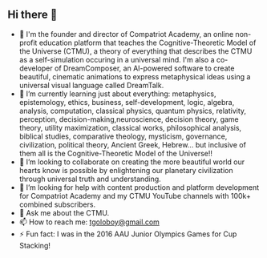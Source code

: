 ## Hi there 👋

<!--
**tgoloboy/tgoloboy** is a ✨ _special_ ✨ repository because its `README.md` (this file) appears on your GitHub profile.

Here are some ideas to get you started:

- 🔭 I'm the founder and director of Compatriot Academy, an online non-profit education platform that teaches the Cognitive-Theoretic Model of the Universe (CTMU), a theory of everything that describes the CTMU as a self-simulation occuring in a universal mind. I'm also a co-developer of DreamComposer, an AI-powered software to create beautiful, cinematic animations to express metaphysical ideas using a universal visual language called DreamTalk. 
- 🌱 I’m currently learning just about everything: metaphysics, epistemology, ethics, business, self-development, logic, algebra, analysis, computation, classical physics, quantum physics, relativity, perception, decision-making,neuroscience, decision theory, game theory, utility maximization, classical works, philosophical analysis, biblical studies, comparative theology, mysticism, governance, civilization, political theory, Ancient Greek, Hebrew... but inclusive of them all is the Cognitive-Theoretic Model of the Universe!!
- 👯 I’m looking to collaborate on creating the more beautiful world our hearts know is possible through enlightening our planetary civilization through universal truth. 
- 🤔 I’m looking for help with content production and platform development for Compatriot Academy and my CTMU YouTube channels with 100k+ combined subscribers.
- 💬 Ask me about the CTMU. 
- 📫 How to reach me: tgoloboy@gmail.com
- ⚡ Fun fact: I was in the 2016 AAU Junior Olympics Games for Cup Stacking!
-->
- 🔭 I'm the founder and director of Compatriot Academy, an online non-profit education platform that teaches the Cognitive-Theoretic Model of the Universe (CTMU), a theory of everything that describes the CTMU as a self-simulation occuring in a universal mind. I'm also a co-developer of DreamComposer, an AI-powered software to create beautiful, cinematic animations to express metaphysical ideas using a universal visual language called DreamTalk. 
- 🌱 I’m currently learning just about everything: metaphysics, epistemology, ethics, business, self-development, logic, algebra, analysis, computation, classical physics, quantum physics, relativity, perception, decision-making,neuroscience, decision theory, game theory, utility maximization, classical works, philosophical analysis, biblical studies, comparative theology, mysticism, governance, civilization, political theory, Ancient Greek, Hebrew... but inclusive of them all is the Cognitive-Theoretic Model of the Universe!!
- 👯 I’m looking to collaborate on creating the more beautiful world our hearts know is possible by enlightening our planetary civilization through universal truth and understanding.
- 🤔 I’m looking for help with content production and platform development for Compatriot Academy and my CTMU YouTube channels with 100k+ combined subscribers.
- 💬 Ask me about the CTMU. 
- 📫 How to reach me: tgoloboy@gmail.com
- ⚡ Fun fact: I was in the 2016 AAU Junior Olympics Games for Cup Stacking!
